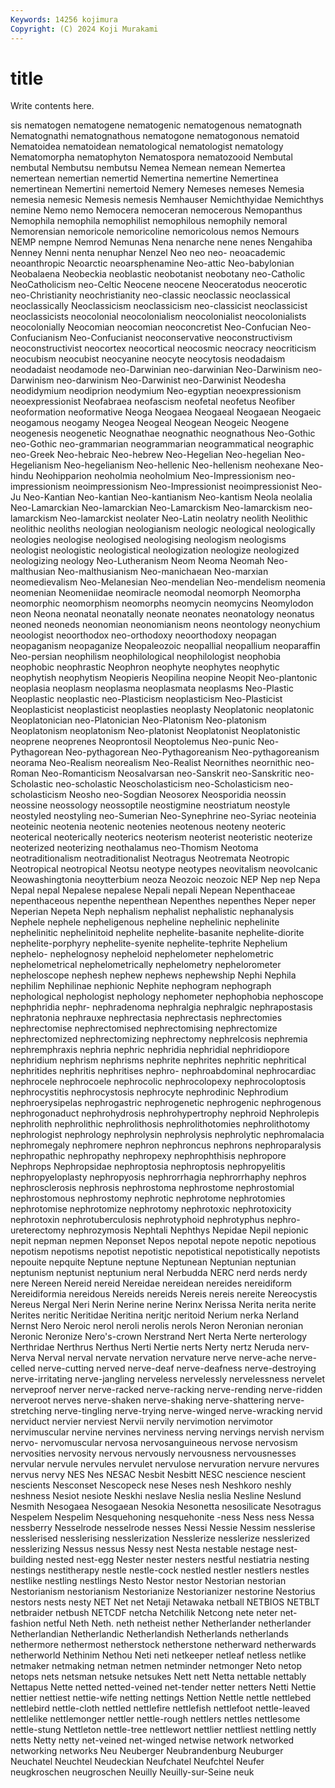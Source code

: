 ```yaml
---
Keywords: 14256 kojimura
Copyright: (C) 2024 Koji Murakami
---
```


# title

Write contents here.



sis nematogen nematogene nematogenic nematogenous
nematognath Nematognathi nematognathous nematogone nematogonous nematoid Nematoidea nematoidean nematological nematologist
nematology Nematomorpha nematophyton Nematospora nematozooid Nembutal nembutal Nembutsu nembutsu Nemea
Nemean nemean Nemertea nemertean nemertian nemertid Nemertina nemertine Nemertinea nemertinean
Nemertini nemertoid Nemery Nemeses nemeses Nemesia nemesia nemesic Nemesis nemesis
Nemhauser Nemichthyidae Nemichthys nemine Nemo nemo Nemocera nemoceran nemocerous Nemopanthus
Nemophila nemophila nemophilist nemophilous nemophily nemoral Nemorensian nemoricole nemoricoline nemoricolous
nemos Nemours NEMP nempne Nemrod Nemunas Nena nenarche nene nenes
Nengahiba Nenney Nenni nenta nenuphar Nenzel Neo neo neo- neoacademic
neoanthropic Neoarctic neoarsphenamine Neo-attic Neo-babylonian Neobalaena Neobeckia neoblastic neobotanist neobotany
neo-Catholic NeoCatholicism neo-Celtic Neocene neocene Neoceratodus neocerotic neo-Christianity neochristianity neo-classic
neoclassic neoclassical neoclassically Neoclassicism neoclassicism neo-classicist neoclassicist neoclassicists neocolonial neocolonialism
neocolonialist neocolonialists neocolonially Neocomian neocomian neoconcretist Neo-Confucian Neo-Confucianism Neo-Confucianist neoconservative
neoconstructivism neoconstructivist neocortex neocortical neocosmic neocracy neocriticism neocubism neocubist neocyanine
neocyte neocytosis neodadaism neodadaist neodamode neo-Darwinian neo-darwinian Neo-Darwinism neo-Darwinism neo-darwinism
Neo-Darwinist neo-Darwinist Neodesha neodidymium neodiprion neodymium Neo-egyptian neoexpressionism neoexpressionist Neofabraea
neofascism neofetal neofetus Neofiber neoformation neoformative Neoga Neogaea Neogaeal Neogaean
Neogaeic neogamous neogamy Neogea Neogeal Neogean Neogeic Neogene neogenesis neogenetic
Neognathae neognathic neognathous Neo-Gothic neo-Gothic neo-grammarian neogrammarian neogrammatical neographic neo-Greek
Neo-hebraic Neo-hebrew Neo-Hegelian Neo-hegelian Neo-Hegelianism Neo-hegelianism Neo-hellenic Neo-hellenism neohexane Neo-hindu
Neohipparion neoholmia neoholmium Neo-Impressionism neo-impressionism neoimpressionism Neo-Impressionist neoimpressionist Neo-Ju Neo-Kantian
Neo-kantian Neo-kantianism Neo-kantism Neola neolalia Neo-Lamarckian Neo-lamarckian Neo-Lamarckism Neo-lamarckism neo-lamarckism
Neo-lamarckist neolater Neo-Latin neolatry neolith Neolithic neolithic neoliths neologian neologianism
neologic neological neologically neologies neologise neologised neologising neologism neologisms neologist
neologistic neologistical neologization neologize neologized neologizing neology Neo-Lutheranism Neom Neoma
Neomah Neo-malthusian Neo-malthusianism Neo-manichaean Neo-marxian neomedievalism Neo-Melanesian Neo-mendelian Neo-mendelism neomenia
neomenian Neomeniidae neomiracle neomodal neomorph Neomorpha neomorphic neomorphism neomorphs neomycin
neomycins Neomylodon neon Neona neonatal neonatally neonate neonates neonatology neonatus
neoned neoneds neonomian neonomianism neons neontology neonychium neoologist neoorthodox neo-orthodoxy
neoorthodoxy neopagan neopaganism neopaganize Neopaleozoic neopallial neopallium neoparaffin Neo-persian neophilism
neophilological neophilologist neophobia neophobic neophrastic Neophron neophyte neophytes neophytic neophytish
neophytism Neopieris Neopilina neopine Neopit Neo-plantonic neoplasia neoplasm neoplasma neoplasmata
neoplasms Neo-Plastic Neoplastic neoplastic neo-Plasticism neoplasticism Neo-Plasticist Neoplasticist neoplasticist neoplasties
neoplasty Neoplatonic neoplatonic Neoplatonician neo-Platonician Neo-Platonism Neo-platonism Neoplatonism neoplatonism Neo-platonist
Neoplatonist Neoplatonistic neoprene neoprenes Neoprontosil Neoptolemus Neo-punic Neo-Pythagorean Neo-pythagorean Neo-Pythagoreanism
Neo-pythagoreanism neorama Neo-Realism neorealism Neo-Realist Neornithes neornithic neo-Roman Neo-Romanticism Neosalvarsan
neo-Sanskrit neo-Sanskritic neo-Scholastic neo-scholastic Neoscholasticism neo-Scholasticism neo-scholasticism Neosho neo-Sogdian Neosorex
Neosporidia neossin neossine neossology neossoptile neostigmine neostriatum neostyle neostyled neostyling
neo-Sumerian Neo-Synephrine neo-Syriac neoteinia neoteinic neotenia neotenic neotenies neotenous neoteny
neoteric neoterical neoterically neoterics neoterism neoterist neoteristic neoterize neoterized neoterizing
neothalamus neo-Thomism Neotoma neotraditionalism neotraditionalist Neotragus Neotremata Neotropic Neotropical neotropical
Neotsu neotype neotypes neovitalism neovolcanic Neowashingtonia neoytterbium neoza Neozoic neozoic
NEP Nep nep Nepa Nepal nepal Nepalese nepalese Nepali nepali
Nepean Nepenthaceae nepenthaceous nepenthe nepenthean Nepenthes nepenthes Neper neper Neperian
Nepeta Neph nephalism nephalist nephalistic nephanalysis Nephele nephele nepheligenous nepheline
nephelinic nephelinite nephelinitic nephelinitoid nephelite nephelite-basanite nephelite-diorite nephelite-porphyry nephelite-syenite nephelite-tephrite
Nephelium nephelo- nephelognosy nepheloid nephelometer nephelometric nephelometrical nephelometrically nephelometry nephelorometer
nepheloscope nephesh nephew nephews nephewship Nephi Nephila nephilim Nephilinae nephionic
Nephite nephogram nephograph nephological nephologist nephology nephometer nephophobia nephoscope nephphridia
nephr- nephradenoma nephralgia nephralgic nephrapostasis nephratonia nephrauxe nephrectasia nephrectasis nephrectomies
nephrectomise nephrectomised nephrectomising nephrectomize nephrectomized nephrectomizing nephrectomy nephrelcosis nephremia nephremphraxis
nephria nephric nephridia nephridial nephridiopore nephridium nephrism nephrisms nephrite nephrites
nephritic nephritical nephritides nephritis nephritises nephro- nephroabdominal nephrocardiac nephrocele nephrocoele
nephrocolic nephrocolopexy nephrocoloptosis nephrocystitis nephrocystosis nephrocyte nephrodinic Nephrodium nephroerysipelas nephrogastric
nephrogenetic nephrogenic nephrogenous nephrogonaduct nephrohydrosis nephrohypertrophy nephroid Nephrolepis nephrolith nephrolithic
nephrolithosis nephrolithotomies nephrolithotomy nephrologist nephrology nephrolysin nephrolysis nephrolytic nephromalacia nephromegaly
nephromere nephron nephroncus nephrons nephroparalysis nephropathic nephropathy nephropexy nephrophthisis nephropore
Nephrops Nephropsidae nephroptosia nephroptosis nephropyelitis nephropyeloplasty nephropyosis nephrorrhagia nephrorrhaphy nephros
nephrosclerosis nephrosis nephrostoma nephrostome nephrostomial nephrostomous nephrostomy nephrotic nephrotome nephrotomies
nephrotomise nephrotomize nephrotomy nephrotoxic nephrotoxicity nephrotoxin nephrotuberculosis nephrotyphoid nephrotyphus nephro-ureterectomy
nephrozymosis Nephtali Nephthys Nepidae Nepil nepionic nepit nepman nepmen Neponset
Nepos nepotal nepote nepotic nepotious nepotism nepotisms nepotist nepotistic nepotistical
nepotistically nepotists nepouite nepquite Neptune neptune Neptunean Neptunian neptunian neptunism
neptunist neptunium neral Nerbudda NERC nerd nerds nerdy nere Nereen
Nereid nereid Nereidae nereidean nereides nereidiform Nereidiformia nereidous Nereids nereids
Nereis nereis nereite Nereocystis Nereus Nergal Neri Nerin Nerine nerine
Nerinx Nerissa Nerita nerita nerite Nerites neritic Neritidae Neritina neritjc
neritoid Nerium nerka Nerland Nernst Nero Neroic nerol neroli nerolis
nerols Neron Neronian neronian Neronic Neronize Nero's-crown Nerstrand Nert Nerta
Nerte nerterology Nerthridae Nerthrus Nerthus Nerti Nertie nerts Nerty nertz
Neruda nerv- Nerva Nerval nerval nervate nervation nervature nerve nerve-ache
nerve-celled nerve-cutting nerved nerve-deaf nerve-deafness nerve-destroying nerve-irritating nerve-jangling nerveless nervelessly
nervelessness nervelet nerveproof nerver nerve-racked nerve-racking nerve-rending nerve-ridden nerveroot nerves
nerve-shaken nerve-shaking nerve-shattering nerve-stretching nerve-tingling nerve-trying nerve-winged nerve-wracking nervid nerviduct
nervier nerviest Nervii nervily nervimotion nervimotor nervimuscular nervine nervines nerviness
nerving nervings nervish nervism nervo- nervomuscular nervosa nervosanguineous nervose nervosism
nervosities nervosity nervous nervously nervousness nervousnesses nervular nervule nervules nervulet
nervulose nervuration nervure nervures nervus nervy NES Nes NESAC Nesbit
Nesbitt NESC nescience nescient nescients Nesconset Nescopeck nese Neses nesh
Neshkoro neshly neshness Nesiot nesiote Neskhi neslave Neslia neslia Nesline
Neslund Nesmith Nesogaea Nesogaean Nesokia Nesonetta nesosilicate Nesotragus Nespelem Nespelim
Nesquehoning nesquehonite -ness Ness ness Nessa nessberry Nesselrode nesselrode nesses
Nessi Nessie Nessim nesslerise nesslerised nesslerising nesslerization Nesslerize nesslerize nesslerized
nesslerizing Nessus nessus Nessy nest Nesta nestable nestage nest-building nested
nest-egg Nester nester nesters nestful nestiatria nesting nestings nestitherapy nestle
nestle-cock nestled nestler nestlers nestles nestlike nestling nestlings Nesto Nestor
nestor Nestorian nestorian Nestorianism nestorianism Nestorianize Nestorianizer nestorine Nestorius nestors
nests nesty NET Net net Netaji Netawaka netball NETBIOS NETBLT
netbraider netbush NETCDF netcha Netchilik Netcong nete neter net-fashion netful
Neth Neth. neth netheist nether Netherlander netherlander Netherlandian Netherlandic Netherlandish
Netherlands netherlands nethermore nethermost netherstock netherstone netherward netherwards netherworld Nethinim
Nethou Neti neti netkeeper netleaf netless netlike netmaker netmaking netman
netmen netminder netmonger Neto netop netops nets netsman netsuke netsukes
Nett nett Netta nettable nettably Nettapus Nette netted netted-veined net-tender
netter netters Netti Nettie nettier nettiest nettie-wife netting nettings Nettion
Nettle nettle nettlebed nettlebird nettle-cloth nettled nettlefire nettlefish nettlefoot nettle-leaved
nettlelike nettlemonger nettler nettle-rough nettlers nettles nettlesome nettle-stung Nettleton nettle-tree
nettlewort nettlier nettliest nettling nettly netts Netty netty net-veined net-winged
netwise network networked networking networks Neu Neuberger Neubrandenburg Neuburger Neuchatel
Neuchtel Neudeckian Neufchatel Neufchtel Neufer neugkroschen neugroschen Neuilly Neuilly-sur-Seine neuk
